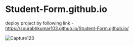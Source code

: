 # Student-Form.github.io

deploy project by following link - 
https://sourabhkumar103.github.io/Student-Form.github.io/

![Capture123](https://user-images.githubusercontent.com/82530206/132245663-0285ef40-0e1b-4f41-96a4-cfde07f5231c.JPG)

